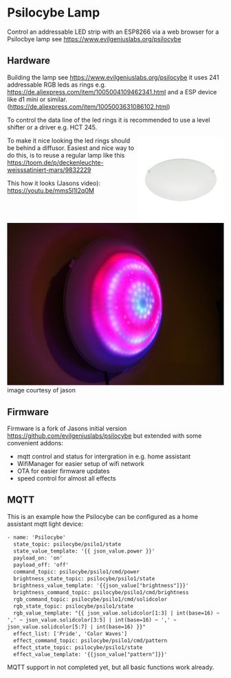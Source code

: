 Psilocybe Lamp
=========

Control an addressable LED strip with an ESP8266 via a web browser for a Psilocbye lamp see https://www.evilgeniuslabs.org/psilocybe

Hardware
--------

Building the lamp see https://www.evilgeniuslabs.org/psilocybe it uses 241 addressable RGB leds as rings e.g. https://de.aliexpress.com/item/1005004109462341.html and a ESP device like d1 mini or similar. (https://de.aliexpress.com/item/1005003631086102.html)

To control the data line of the led rings it is recommended to use a level shifter or a driver e.g. HCT 245.

<img src="./images/lamp.jpg" width="200" align="right">To make it nice looking the led rings should be behind a diffusor. Easiest and nice way to do this, is to reuse a regular lamp like this 
https://toom.de/p/deckenleuchte-weisssatiniert-mars/9832229 

This how it looks (Jasons video): https://youtu.be/mms5l1I2q0M

<img src="./images/psilo.jpg"> image courtesy of jason

Firmware
--------
Firmware is a fork of Jasons initial version https://github.com/evilgeniuslabs/psilocybe but extended with some convenient addons:

- mqtt control and status for intergration in e.g. home assistant
- WifiManager for easier setup of wifi network
- OTA for easier firmware updates
- speed control for almost all effects

MQTT 
------------
This is an example how the Psilocybe can be configured as a home assistant mqtt light device:
````
- name: 'Psilocybe'
  state_topic: psilocybe/psilo1/state
  state_value_template: '{{ json_value.power }}'
  payload_on: 'on'
  payload_off: 'off'
  command_topic: psilocybe/psilo1/cmd/power
  brightness_state_topic: psilocybe/psilo1/state
  brightness_value_template: '{{json_value["brightness"]}}'
  brightness_command_topic: psilocybe/psilo1/cmd/brightness
  rgb_command_topic: psilocybe/psilo1/cmd/solidcolor
  rgb_state_topic: psilocybe/psilo1/state
  rgb_value_template: "{{ json_value.solidcolor[1:3] | int(base=16) ~ ',' ~ json_value.solidcolor[3:5] | int(base=16) ~ ',' ~ json_value.solidcolor[5:7] | int(base=16) }}"
  effect_list: ['Pride', 'Color Waves']
  effect_command_topic: psilocybe/psilo1/cmd/pattern
  effect_state_topic: psilocybe/psilo1/state
  effect_value_template: '{{json_value["pattern"]}}'

````
MQTT support in not completed yet, but all basic functions work already.